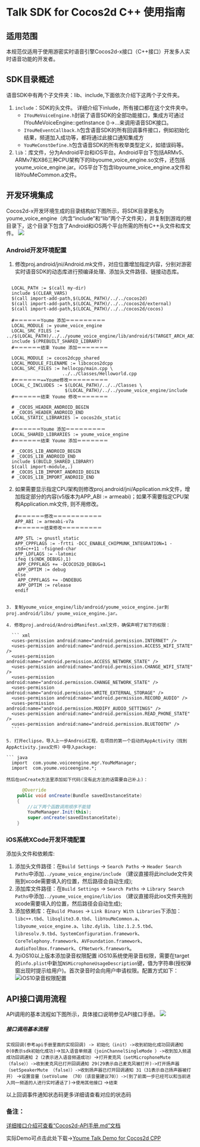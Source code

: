 # Talk SDK for Cocos2d C++ 使用指南

## 适用范围

本规范仅适用于使用游密实时语音引擎Cocos2d-x接口（C++接口）开发多人实时语音功能的开发者。

## SDK目录概述

语音SDK中有两个子文件夹：lib、include,下面依次介绍下这两个子文件夹。

1. `include`：SDK的头文件。
详细介绍下inlude，所有接口都在这个文件夹中。
    * `IYouMeVoiceEngine.h`封装了语音SDK的全部功能接口，集成方可通过IYouMeVoiceEngine::getInstance ()->…来调用语音SDK接口。
    * `IYouMeEventCallback.h`包含语音SDK的所有回调事件接口，例如初始化结果，频道加入成功等，都将通过此接口通知集成方
    * `YouMeConstDefine.h`包含语音SDK的所有枚举类型定义，如错误码等。
2. `lib`：库文件，分为Android平台和iOS平台。Android平台下包括ARMv5、ARMv7和X86三种CPU架构下的libyoume_voice_engine.so文件，还包括youme_voice_engine.jar。iOS平台下包含libyoume_voice_engine.a文件和libYouMeCommon.a文件。

## 开发环境集成

Cocos2d-x开发环境生成的目录结构如下图所示，将SDK目录更名为youme_voice_engine（内含“include”和“lib”两个子文件夹），并复制到游戏的根目录下，这个目录下包含了Android和iOS两个平台所需的所有C++头文件和库文件。
![](https://www.youme.im/doc/images/talk_cocos_project_directory.png)

### Android开发环境配置

1. 修改proj.android/jni/Android.mk文件，对应位置增加指定内容，分别对游密实时语音SDK的动态库进行预编译处理、添加头文件路径、链接动态库。

  ``` shell

    LOCAL_PATH := $(call my-dir)
    include $(CLEAR_VARS)
    $(call import-add-path,$(LOCAL_PATH)/../../cocos2d)
    $(call import-add-path,$(LOCAL_PATH)/../../cocos2d/external)
    $(call import-add-path,$(LOCAL_PATH)/../../cocos2d/cocos)

    #＝＝＝＝＝＝Youme 添加＝＝＝＝＝＝＝＝＝
    LOCAL_MODULE := youme_voice_engine
    LOCAL_SRC_FILES := ../$(LOCAL_PATH)/../../youme_voice_engine/lib/android/$(TARGET_ARCH_ABI)/libyoume_voice_engine.so
    include $(PREBUILT_SHARED_LIBRARY)
    #＝＝＝＝＝＝结束 Youme 添加＝＝＝＝＝＝＝

    LOCAL_MODULE := cocos2dcpp_shared
    LOCAL_MODULE_FILENAME := libcocos2dcpp
    LOCAL_SRC_FILES := hellocpp/main.cpp \
                       ../../Classes/Helloworld.cpp
    #＝＝＝＝＝＝==Youme修改＝＝＝＝＝＝＝＝＝
    LOCAL_C_INCLUDES := $(LOCAL_PATH)/../../Classes \
                        $(LOCAL_PATH)/../../youme_voice_engine/include
    #＝＝＝＝＝＝结束 Youme 修改＝＝＝＝＝＝＝

    # _COCOS_HEADER_ANDROID_BEGIN
    # _COCOS_HEADER_ANDROID_END
    LOCAL_STATIC_LIBRARIES := cocos2dx_static

    #＝＝＝＝＝＝Youme 添加＝＝＝＝＝＝＝＝＝
    LOCAL_SHARED_LIBRARIES := youme_voice_engine
    #＝＝＝＝＝＝结束 Youme 添加＝＝＝＝＝＝＝

    # _COCOS_LIB_ANDROID_BEGIN
    # _COCOS_LIB_ANDROID_END
    include $(BUILD_SHARED_LIBRARY)
    $(call import-module,.)
    # _COCOS_LIB_IMPORT_ANDROID_BEGIN
    # _COCOS_LIB_IMPORT_ANDROID_END

  ```

2. 如果需要显示指定CPU架构则修改proj.android/jni/Application.mk文件，增加指定部分的内容(v5版本为APP_ABI := armeabi)；如果不需要指定CPU架构Application.mk文件, 则不用修改。

	  ``` shell
	  #＝＝＝＝＝＝修改＝＝＝＝＝＝＝＝＝＝＝
	  APP_ABI := armeabi-v7a
	  #＝＝＝＝＝＝结束修改＝＝＝＝＝＝＝＝＝
	
	  APP_STL := gnustl_static
	  APP_CPPFLAGS := -frtti -DCC_ENABLE_CHIPMUNK_INTEGRATION=1 -std=c++11 -fsigned-char
	  APP_LDFLAGS := -latomic
	  ifeq ($(NDK_DEBUG),1)
	   APP_CPPFLAGS += -DCOCOS2D_DEBUG=1
	   APP_OPTIM := debug
	  else
	   APP_CPPFLAGS += -DNDEBUG
	   APP_OPTIM := release
	  endif

  ```

3. 复制youme_voice_engine/lib/android/youme_voice_engine.jar到proj.android/libs/ youme_voice_engine.jar。
	
4. 修改proj.android/AndroidManifest.xml文件，确保声明了如下的权限：

    ``` xml
    <uses-permission android:name="android.permission.INTERNET" />
    <uses-permission android:name="android.permission.ACCESS_WIFI_STATE" />
    <uses-permission android:name="android.permission.ACCESS_NETWORK_STATE" />
    <uses-permission android:name="android.permission.CHANGE_WIFI_STATE" />
    <uses-permission android:name="android.permission.CHANGE_NETWORK_STATE" />
    <uses-permission android:name="android.permission.WRITE_EXTERNAL_STORAGE" />
    <uses-permission android:name="android.permission.RECORD_AUDIO" />
    <uses-permission android:name="android.permission.MODIFY_AUDIO_SETTINGS" />
    <uses-permission android:name="android.permission.READ_PHONE_STATE" />
    <uses-permission android:name="android.permission.BLUETOOTH" />
    ```

5. 打开eclipse，导入上一步Android工程，在项目的第一个启动的AppActivity（找到AppActivity.java文件）中导入package:

``` java
    import  com.youme.voiceengine.mgr.YouMeManager;
    import  com.youme.voiceengine.*;
```

	然后在onCreate方法里添加如下代码(没有此方法的话需要自己补上)：

``` java
 	  @Override
    public void onCreate(Bundle savedInstanceState)
    {
        //以下两个函数调用顺序不能错
        YouMeManager.Init(this);
        super.onCreate(savedInstanceState);
    }
```

### iOS系统XCode开发环境配置
添加头文件和依赖库:
1. 添加头文件路径：在`Build Settings` -> `Search Paths` -> `Header Search Paths`中添加`../youme_voice_engine/include`  （建议直接将此include文件夹拖到xcode需要填入的位置，然后路径会自动生成);
2. 添加库文件路径：在`Build Settings` -> `Search Paths` -> `Library Search Paths`中添加`../youme_voice_engine/lib/ios` （建议直接将此ios文件夹拖到xcode需要填入的位置，然后路径会自动生成);
3. 添加依赖库：在`Build Phases`  -> `Link Binary With Libraries`下添加：`libc++.tbd`、`libsqlite3.0.tbd`、`libYouMeCommon.a`、`libyoume_voice_engine.a`、`libz.dylib`、`libz.1.2.5.tbd`、`libresolv.9.tbd`、`SystemConfiguration.framework`、`CoreTelephony.framework`、`AVFoundation.framework`、`AudioToolBox.framework`、`CFNetwork.framework`。
4. 为iOS10以上版本添加录音权限配置
iOS10系统使用录音权限，需要在target的`info.plist`中新加`NSMicrophoneUsageDescription`键，值为字符串(授权弹窗出现时提示给用户)。首次录音时会向用户申请权限。配置方式如下：
![iOS10录音权限配置](https://youme.im/doc/images/im_iOS_record_config.jpg)

## API接口调用流程
API调用的基本流程如下图所示，具体接口说明参见API接口手册。
![](https://www.youme.im/doc/images/talk_shixutu.png)





##### 接口调用基本流程 
`实现回调(参考api手册里面的实现回调) -> 初始化（init）->收到初始化成功回调通知 0(0表示sdk初始化成功)`->`加入语音单频道（joinChannelSingleMode ）->收到加入频道成功回调通知 2（2表示进入语音频道成功）`->`打开麦克风（setMicrophoneMute （false））->收到麦克风已打开回调通知 29(29表示自己麦克风被打开)->打开扬声器（setSpeakerMute （false））->收到扬声器已打开回调通知 31（31表示自己扬声器被打开）` ->`设置音量（setVolume （70）（该音量建议70））->(到了前面一步已经可以和当前进入同一频道的人进行实时通话了)`->`使用其他接口`
->`结束`



以上回调事件通知状态码更多详细请查看对应的状态码

### 备注：
[详细接口介绍可查看“Cocos2d-API手册.md”文档](https://github.com/youmesdk/YoumeTalkSDK_CPP/blob/master/Cocos2d-API%E6%89%8B%E5%86%8C.md)

实际Demo可点击此处下载->[Youme Talk Demo for Cocos2d CPP](https://github.com/youmesdk/YoumeTalkDemo_CPP)
